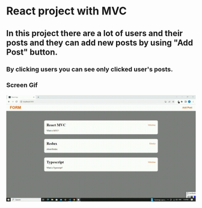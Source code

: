 # React project with MVC

## In this project there are a lot of users and their posts and they can add new posts by using "Add Post" button.

### By clicking users you can see only clicked user's posts.

### Screen Gif

![](screen.gif)
